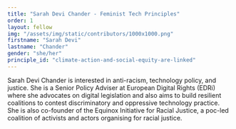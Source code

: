 ```yaml
---
title: "Sarah Devi Chander - Feminist Tech Principles"
order: 1
layout: fellow
img: "/assets/img/static/contributors/1000x1000.png"
firstname: "Sarah Devi"
lastname: "Chander"
gender: "she/her"
principle_id: "climate-action-and-social-equity-are-linked"
---
```


Sarah Devi Chander is interested in anti-racism, technology policy, and justice. She is a Senior Policy Adviser at European Digital Rights (EDRi) where she advocates on digital legislation and also aims to build resilient coalitions to contest discriminatory and oppressive technology practice. She is also co-founder of the Equinox Initiative for Racial Justice, a poc-led coalition of activists and actors organising for racial justice.






